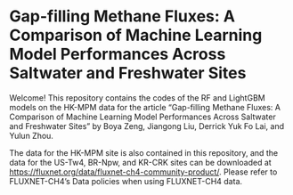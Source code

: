 # Gap-filling Methane Fluxes: A Comparison of Machine Learning Model Performances Across Saltwater and Freshwater Sites
Welcome! This repository contains the codes of the RF and LightGBM models on the HK-MPM data for the article “Gap-filling Methane Fluxes: A Comparison of Machine Learning Model Performances Across Saltwater and Freshwater Sites” by Boya Zeng, Jiangong Liu, Derrick Yuk Fo Lai, and Yulun Zhou.

The data for the HK-MPM site is also contained in this repository, and the data for the US-Tw4, BR-Npw, and KR-CRK sites can be downloaded at 
https://fluxnet.org/data/fluxnet-ch4-community-product/. Please refer to FLUXNET-CH4’s Data policies when using FLUXNET-CH4 data.
